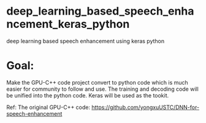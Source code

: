 # deep_learning_based_speech_enhancement_keras_python
deep learning based speech enhancement using keras python

# Goal:
Make the GPU-C++ code project convert to python code which is much easier for community to follow and use. The training and decoding code will be unified into the python code. Keras will be used as the tookit.

Ref:
The original GPU-C++ code: https://github.com/yongxuUSTC/DNN-for-speech-enhancement

# 

